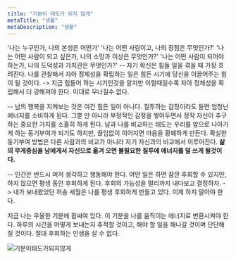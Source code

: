 ```yaml
---
title: "기분이 태도가 되지 않게"
metaTitle: "생활"
metaDescription: "생활"
---
```


'나는 누구인가, 나의 본성은 어떤가'
'나는 어떤 사람이고, 나의 장점은 무엇인가?'
'나는 어떤 사람이 되고 싶은가, 나의 소망과 이상은 무엇인가?'
'나는 어떤 사람이 되어야 하는가, 나의 도덕성과 가치관은 무엇인가?'
-- 자기 확신은 힘들 일을 겪을 때 가장 흐려진다. 나를 관찰해서 자아 정체성을 확립하는 일은 힘든 시기에 당신을 이끌어주는 힘이 될 것이다. -> 지금 힘들어 하는 시기인것을 알지만 이럴때일수록 자아 정체성을 확립해서 더 강해져야 한다. 이대로 무너질수 없다.

-- 남의 행복을 지켜보는 것은 여간 힘든 일이 아니다. 질투하는 감정이라도 들면 엄청난 에너지를 소비하게 된다. 그뿐 만 아니라 부정적인 감정을 쌓아두면서 정작 자신이 추구하는 중요한 가치를 소홀히 하게 된다. 남과 나를 비교하는 태도는 우리를 앞으로 나아가게 하는 동기부여가 되기도 하지만, 끊임없이 이어지면 마음을 황폐하게 만든다. 확실한 동기부여 방법은 다른 사람과의 비교가 아니라 자기 자신과의 비교에서 이루어진다. **삶의 무게중심을 남에게서 자신으로 옮겨 오면 불필요한 질투에 에너지를 덜 쓰게 될것이다.**

-- 인간은 반드시 머저 생각하고 행동해야 한다. 어떤 일은 하면 잠깐 후회할 수 있지만, 하지 않으면 평생 동안 후회하게 된다. 후회의 가능성을 멀리까지 내다보고 결정하자. -> 내가 보내왔었던 허송 세월은 나를 평생 후회하게 만들고 있다. 이제 하지 말아야 한다.

지금 나는 우울한 기분에 휩싸여 있다. 이 기분을 나를 움직이는 에너지로 변환시켜야 한다. 하루의 시간을 어떻게 보내는지 추적할 것이고, 해야 할 일을 해나갈 것이며 단단해질 것이다. 절대 후회하는 인생을 살 수 없다.

![기분이태도가되지않게](https://user-images.githubusercontent.com/50283326/118398821-3b86bb80-b695-11eb-982c-b071b3f2e8bb.jpeg)

